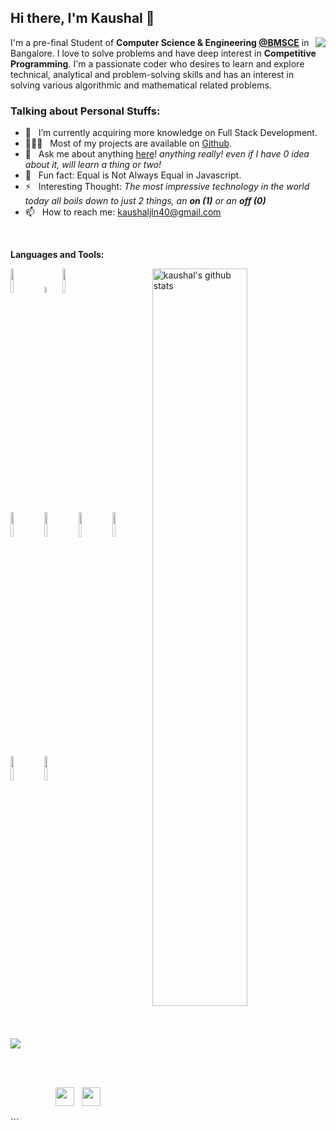 ## Hi there, I'm Kaushal 👋 



   <img align="right" src="https://media1.tenor.com/images/5eb5f52888234b0329eba8f08a857af1/tenor.gif?itemid=18667654"/>


I'm a pre-final Student of **Computer Science & Engineering [@BMSCE](https://www.bmsce.ac.in)** in Bangalore. I love to solve problems and have deep interest in **Competitive Programming**. I'm a passionate coder who desires to learn and explore technical, analytical and problem-solving skills and has an interest in solving various algorithmic and mathematical related problems.

### Talking about Personal Stuffs:

- 🚀 &nbsp; I’m currently acquiring more knowledge on Full Stack Development.
- 👨🏻‍💻 &nbsp; Most of my projects are available on [Github](https://github.com/kaushaljalan).
- 💬 &nbsp; Ask me about anything [here](https://github.com/kaushaljalan/kaushaljalan/issues)! _anything really! even if I have 0 idea about it, will learn a thing or two!_
- 👾 &nbsp; Fun fact: Equal is Not Always Equal in Javascript.
- ⚡ &nbsp; Interesting Thought: _The most impressive technology in the world today all boils down to just 2 things, an **on (1)** or an **off (0)**_
- 📫 &nbsp; How to reach me: kaushaljln40@gmail.com

<br/>

**Languages and Tools:** 

<p>
  <a href="https://github.com/onimur/handle-path-oz">
    <img width="55%" align="right" alt="kaushal's github stats" src="https://github-readme-stats.vercel.app/api?username=kaushaljalan&show_icons=true&hide_border=true" />
  </a>

  <!-- Your languages and tools. Be careful with the alignment. 
  You can use this sites to get logos: https://www.vectorlogo.zone or https://simpleicons.org/
  -->
  <code><img width="10%" src="https://www.vectorlogo.zone/logos/javascript/javascript-ar21.svg"></code>
  <code><img width="5%" src="https://cdn.worldvectorlogo.com/logos/c.svg"></code>
  <code><img width="10%" src="https://www.vectorlogo.zone/logos/java/java-ar21.svg"></code>
  <br />
  <code><img width="10%" src="https://www.vectorlogo.zone/logos/nodejs/nodejs-ar21.svg"></code>
  <code><img width="10%" src="https://www.vectorlogo.zone/logos/mongodb/mongodb-ar21.svg"></code>
   <code><img width="10%" src="https://www.vectorlogo.zone/logos/w3_html5/w3_html5-ar21.svg"></code>
    <code><img width="10%" src="https://www.vectorlogo.zone/logos/netlifyapp_watercss/netlifyapp_watercss-official.svg"></code>
     <code><img width="10%" src="https://www.vectorlogo.zone/logos/git-scm/git-scm-ar21.svg"></code>
     <code><img width="10%" src="https://www.vectorlogo.zone/logos/mysql/mysql-ar21.svg"></code>
</p>
<br/>
<br/>
<p align="left">
  <img alig src="https://github-profile-trophy.vercel.app/?username=kaushaljalan&column=5&rank=SSS,SS,S,AAA,AA,A,B,C" />
</p>

<br/>
<br/>
<p align='center'>
   <a href="https://www.linkedin.com/in//"><img height="30" src="https://howtowritebetter.net/wp-content/uploads/2015/11/HTWB-LinkedIn.jpg"></a>&nbsp;&nbsp;
<a href="https://www.facebook.com/kaushal.jalan.94"><img height="30" src="https://encrypted-tbn0.gstatic.com/images?q=tbn:ANd9GcTsteaGC9HX2M0Q-9T3LQH3Zb8nRw3wvBFEbA&usqp=CAU"></a>&nbsp;&nbsp;

 </p>
```
